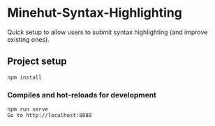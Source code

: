 # Minehut-Syntax-Highlighting

Quick setup to allow users to submit syntax highlighting (and improve existing ones).

## Project setup
```
npm install
```

### Compiles and hot-reloads for development
```
npm run serve
Go to http://localhost:8080
```
